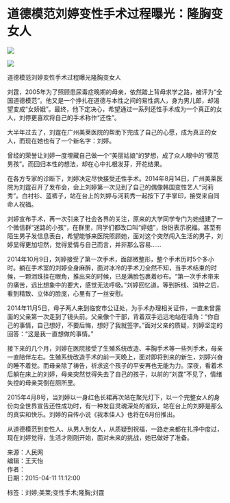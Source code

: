 # 道德模范刘婷变性手术过程曝光：隆胸变女人

![](http://www.cnr.cn/cs1/2013sjcs/images/b.gif)

![](./W020150411404239645674.jpg)

道德模范刘婷变性手术过程曝光隆胸变女人

刘霆，2005年为了照顾患尿毒症晚期的母亲，依然踏上背母求学之路，被评为“全国道德模范”。他又是一个挣扎在道德与本性之间的易性病人，身为男儿郎，却渴望变成“女娇娥”。最终，他下定决心，希望通过一系列还性手术成为一个真正的女人，刘停更喜欢将自己的手术称作“还性”。

大半年过去了，刘霆在广州美莱医院的帮助下完成了自己的心愿，成为真正的女人，而现在她也有了一个新名字：刘婷。

曾经的荣誉让刘婷一度埋藏自己做一个“美丽姑娘”的梦想，成了众人眼中的“模范男孩”。而回归本性的想法，却在心中扎根发芽，开花结果。

在各方专家的诊断下，刘婷决定尽快接受还性手术。2014年8月14日，广州美莱医院为刘霆召开了发布会，会上刘婷第一次见到了自己的偶像韩国变性艺人“河莉秀”。白衬衫、蓝裤子，站在台上的刘婷与河莉秀一起按下了手掌印，接受来自同命人祝福。

刘婷宣布手术，再一次引来了社会各界的关注，原来的大学同学专门为她组建了一个微信群“迷路的小孩”，在群里，同学们都改口叫“婷姐”，纷纷表示祝福。甚至有陌生男子发信息表白，希望能够来医院照顾她，面对这个突然闯入生活的男子，刘婷显得更加坦然，觉得爱情与自己而言，并非那么容易……

2014年10月9日，刘婷接受了第一次手术，面部微整形，整个手术历时5个多小时。躺在手术室的刘婷全身麻醉，面对冰冷的手术刀全然不知，当手术结束的时候，一颗泪珠挂在眼角，推出来的时候，已是满脸包裹着纱布。“第一次手术带来的痛苦，远比想象中的要大，感觉无法呼吸。”刘婷回忆道。等到拆线、消肿之后，看到精致、立体的脸庞，心里有了一丝安慰。

2014年11月5日，母子两人来到临安市公证处，为手术办理相关证件，一直未曾露面的父亲第一次走到了镜头前。父亲像个干部，背着双手远远地站在墙角：“你自己的事情，自己想好，不要后悔，想好了我就签字。”面对父亲的质疑，刘婷坚定的回答：“这是我一直想做的事情。”

接下来的几个月，刘婷在医院接受了生殖系统改造、丰胸手术等一些列手术，母亲一直陪伴左右。生殖系统改造手术的前一天晚上，面对即将到来的新生，刘婷兴奋的睡不着觉。而母亲除了祷告，祈求这个孩子的平安再也无能为力。深夜，看着术后躺在床上的刘婷，母亲突然觉得失去了自己的孩子，以前的“刘霆”不见了，情绪失控的母亲哭倒在厕所里。

2015年4月8号，当刘婷以一身红色长裙再次站在聚光灯下，以一个完整女人的身份向全世界宣告还性成功时，有一种发自灵魂深处的雀跃，站在台上的刘婷是那么的真实和快乐。刘婷的自传小说《我本佳人》也将在6月份推出。

从道德模范到变性人、从男人到女人，从质疑到祝福，一路走来都在扎挣中度过，现在刘婷觉得，生活才刚刚开始，面对未来的挑战，她已做好了准备。

来源：人民网  
编辑：王天怡  
作者：  
日期：2015-04-11 11:12:00  

标签：刘婷;美莱;变性手术;隆胸;刘霆